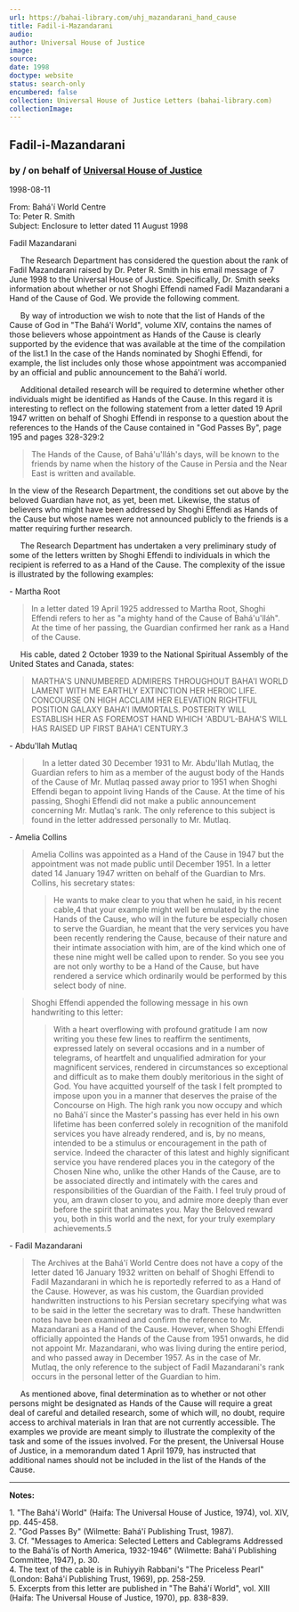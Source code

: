 ```yaml
---
url: https://bahai-library.com/uhj_mazandarani_hand_cause
title: Fadil-i-Mazandarani
audio: 
author: Universal House of Justice
image: 
source: 
date: 1998
doctype: website
status: search-only
encumbered: false
collection: Universal House of Justice Letters (bahai-library.com)
collectionImage: 
---
```



## Fadil-i-Mazandarani

### by / on behalf of [Universal House of Justice](https://bahai-library.com/author/Universal+House+of+Justice)

1998-08-11


From: Bahá'í World Centre  
To: Peter R. Smith  
Subject: Enclosure to letter dated 11 August 1998  
  
Fadil Mazandarani

     The Research Department has considered the question about the rank of Fadil Mazandarani raised by Dr. Peter R. Smith in his email message of 7 June 1998 to the Universal House of Justice. Specifically, Dr. Smith seeks information about whether or not Shoghi Effendi named Fadil Mazandarani a Hand of the Cause of God. We provide the following comment.

     By way of introduction we wish to note that the list of Hands of the Cause of God in "The Bahá'í World", volume XIV, contains the names of those believers whose appointment as Hands of the Cause is clearly supported by the evidence that was available at the time of the compilation of the list.1 In the case of the Hands nominated by Shoghi Effendi, for example, the list includes only those whose appointment was accompanied by an official and public announcement to the Bahá'í world.

     Additional detailed research will be required to determine whether other individuals might be identified as Hands of the Cause. In this regard it is interesting to reflect on the following statement from a letter dated 19 April 1947 written on behalf of Shoghi Effendi in response to a question about the references to the Hands of the Cause contained in "God Passes By", page 195 and pages 328-329:2

> The Hands of the Cause, of Bahá'u'lláh's days, will be known to the friends by name when the history of the Cause in Persia and the Near East is written and available.

In the view of the Research Department, the conditions set out above by the beloved Guardian have not, as yet, been met. Likewise, the status of believers who might have been addressed by Shoghi Effendi as Hands of the Cause but whose names were not announced publicly to the friends is a matter requiring further research.

     The Research Department has undertaken a very preliminary study of some of the letters written by Shoghi Effendi to individuals in which the recipient is referred to as a Hand of the Cause. The complexity of the issue is illustrated by the following examples:

\- Martha Root

> In a letter dated 19 April 1925 addressed to Martha Root, Shoghi Effendi refers to her as "a mighty hand of the Cause of Bahá'u'lláh". At the time of her passing, the Guardian confirmed her rank as a Hand of the Cause.

     His cable, dated 2 October 1939 to the National Spiritual Assembly of the United States and Canada, states:

> MARTHA'S UNNUMBERED ADMIRERS THROUGHOUT BAHA'I WORLD LAMENT WITH ME EARTHLY EXTINCTION HER HEROIC LIFE. CONCOURSE ON HIGH ACCLAIM HER ELEVATION RIGHTFUL POSITION GALAXY BAHA'I IMMORTALS. POSTERITY WILL ESTABLISH HER AS FOREMOST HAND WHICH 'ABDU'L-BAHA'S WILL HAS RAISED UP FIRST BAHA'I CENTURY.3

\- Abdu'llah Mutlaq

>      In a letter dated 30 December 1931 to Mr. Abdu'llah Mutlaq, the Guardian refers to him as a member of the august body of the Hands of the Cause of Mr. Mutlaq passed away prior to 1951 when Shoghi Effendi began to appoint living Hands of the Cause. At the time of his passing, Shoghi Effendi did not make a public announcement concerning Mr. Mutlaq's rank. The only reference to this subject is found in the letter addressed personally to Mr. Mutlaq.

\- Amelia Collins

> Amelia Collins was appointed as a Hand of the Cause in 1947 but the appointment was not made public until December 1951. In a letter dated 14 January 1947 written on behalf of the Guardian to Mrs. Collins, his secretary states:
> 
> > He wants to make clear to you that when he said, in his recent cable,4 that your example might well be emulated by the nine Hands of the Cause, who will in the future be especially chosen to serve the Guardian, he meant that the very services you have been recently rendering the Cause, because of their nature and their intimate association with him, are of the kind which one of these nine might well be called upon to render. So you see you are not only worthy to be a Hand of the Cause, but have rendered a service which ordinarily would be performed by this select body of nine.

> Shoghi Effendi appended the following message in his own handwriting to this letter:
> 
> > With a heart overflowing with profound gratitude I am now writing you these few lines to reaffirm the sentiments, expressed lately on several occasions and in a number of telegrams, of heartfelt and unqualified admiration for your magnificent services, rendered in circumstances so exceptional and difficult as to make them doubly meritorious in the sight of God. You have acquitted yourself of the task I felt prompted to impose upon you in a manner that deserves the praise of the Concourse on High. The high rank you now occupy and which no Bahá'í since the Master's passing has ever held in his own lifetime has been conferred solely in recognition of the manifold services you have already rendered, and is, by no means, intended to be a stimulus or encouragement in the path of service. Indeed the character of this latest and highly significant service you have rendered places you in the category of the Chosen Nine who, unlike the other Hands of the Cause, are to be associated directly and intimately with the cares and responsibilities of the Guardian of the Faith. I feel truly proud of you, am drawn closer to you, and admire more deeply than ever before the spirit that animates you. May the Beloved reward you, both in this world and the next, for your truly exemplary achievements.5

\- Fadil Mazandarani

> The Archives at the Bahá'í World Centre does not have a copy of the letter dated 16 January 1932 written on behalf of Shoghi Effendi to Fadil Mazandarani in which he is reportedly referred to as a Hand of the Cause. However, as was his custom, the Guardian provided handwritten instructions to his Persian secretary specifying what was to be said in the letter the secretary was to draft. These handwritten notes have been examined and confirm the reference to Mr. Mazandarani as a Hand of the Cause. However, when Shoghi Effendi officially appointed the Hands of the Cause from 1951 onwards, he did not appoint Mr. Mazandarani, who was living during the entire period, and who passed away in December 1957. As in the case of Mr. Mutlaq, the only reference to the subject of Fadil Mazandarani's rank occurs in the personal letter of the Guardian to him.

     As mentioned above, final determination as to whether or not other persons might be designated as Hands of the Cause will require a great deal of careful and detailed research, some of which will, no doubt, require access to archival materials in Iran that are not currently accessible. The examples we provide are meant simply to illustrate the complexity of the task and some of the issues involved. For the present, the Universal House of Justice, in a memorandum dated 1 April 1979, has instructed that additional names should not be included in the list of the Hands of the Cause.

* * *

**Notes:**

1\. "The Bahá'í World" (Haifa: The Universal House of Justice, 1974), vol. XIV, pp. 445-458.  
2\. "God Passes By" (Wilmette: Bahá'í Publishing Trust, 1987).  
3\. Cf. "Messages to America: Selected Letters and Cablegrams Addressed to the Bahá'ís of North America, 1932-1946" (Wilmette: Bahá'í Publishing Committee, 1947), p. 30.  
4\. The text of the cable is in Ruhiyyih Rabbani's "The Priceless Pearl" (London: Bahá'í Publishing Trust, 1969), pp. 258-259.  
5\. Excerpts from this letter are published in "The Bahá'í World", vol. XIII (Haifa: The Universal House of Justice, 1970), pp. 838-839.